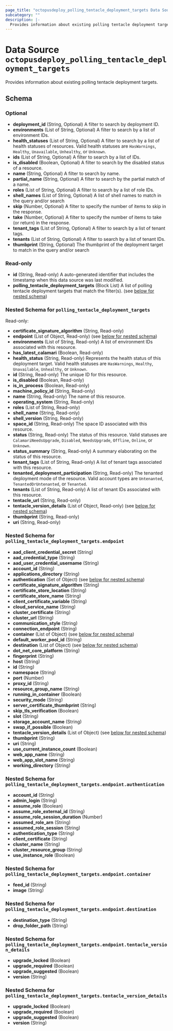 ```yaml
---
page_title: "octopusdeploy_polling_tentacle_deployment_targets Data Source - terraform-provider-octopusdeploy"
subcategory: ""
description: |-
  Provides information about existing polling tentacle deployment targets.
---
```


# Data Source `octopusdeploy_polling_tentacle_deployment_targets`

Provides information about existing polling tentacle deployment targets.



## Schema

### Optional

- **deployment_id** (String, Optional) A filter to search by deployment ID.
- **environments** (List of String, Optional) A filter to search by a list of environment IDs.
- **health_statuses** (List of String, Optional) A filter to search by a list of health statuses of resources. Valid health statuses are `HasWarnings`, `Healthy`, `Unavailable`, `Unhealthy`, or `Unknown`.
- **ids** (List of String, Optional) A filter to search by a list of IDs.
- **is_disabled** (Boolean, Optional) A filter to search by the disabled status of a resource.
- **name** (String, Optional) A filter to search by name.
- **partial_name** (String, Optional) A filter to search by the partial match of a name.
- **roles** (List of String, Optional) A filter to search by a list of role IDs.
- **shell_names** (List of String, Optional) A list of shell names to match in the query and/or search
- **skip** (Number, Optional) A filter to specify the number of items to skip in the response.
- **take** (Number, Optional) A filter to specify the number of items to take (or return) in the response.
- **tenant_tags** (List of String, Optional) A filter to search by a list of tenant tags.
- **tenants** (List of String, Optional) A filter to search by a list of tenant IDs.
- **thumbprint** (String, Optional) The thumbprint of the deployment target to match in the query and/or search

### Read-only

- **id** (String, Read-only) A auto-generated identifier that includes the timestamp when this data source was last modified.
- **polling_tentacle_deployment_targets** (Block List) A list of polling tentacle deployment targets that match the filter(s). (see [below for nested schema](#nestedblock--polling_tentacle_deployment_targets))

<a id="nestedblock--polling_tentacle_deployment_targets"></a>
### Nested Schema for `polling_tentacle_deployment_targets`

Read-only:

- **certificate_signature_algorithm** (String, Read-only)
- **endpoint** (List of Object, Read-only) (see [below for nested schema](#nestedatt--polling_tentacle_deployment_targets--endpoint))
- **environments** (List of String, Read-only) A list of environment IDs associated with this resource.
- **has_latest_calamari** (Boolean, Read-only)
- **health_status** (String, Read-only) Represents the health status of this deployment target. Valid health statuses are `HasWarnings`, `Healthy`, `Unavailable`, `Unhealthy`, or `Unknown`.
- **id** (String, Read-only) The unique ID for this resource.
- **is_disabled** (Boolean, Read-only)
- **is_in_process** (Boolean, Read-only)
- **machine_policy_id** (String, Read-only)
- **name** (String, Read-only) The name of this resource.
- **operating_system** (String, Read-only)
- **roles** (List of String, Read-only)
- **shell_name** (String, Read-only)
- **shell_version** (String, Read-only)
- **space_id** (String, Read-only) The space ID associated with this resource.
- **status** (String, Read-only) The status of this resource. Valid statuses are `CalamariNeedsUpgrade`, `Disabled`, `NeedsUpgrade`, `Offline`, `Online`, or `Unknown`.
- **status_summary** (String, Read-only) A summary elaborating on the status of this resource.
- **tenant_tags** (List of String, Read-only) A list of tenant tags associated with this resource.
- **tenanted_deployment_participation** (String, Read-only) The tenanted deployment mode of the resource. Valid account types are `Untenanted`, `TenantedOrUntenanted`, or `Tenanted`.
- **tenants** (List of String, Read-only) A list of tenant IDs associated with this resource.
- **tentacle_url** (String, Read-only)
- **tentacle_version_details** (List of Object, Read-only) (see [below for nested schema](#nestedatt--polling_tentacle_deployment_targets--tentacle_version_details))
- **thumbprint** (String, Read-only)
- **uri** (String, Read-only)

<a id="nestedatt--polling_tentacle_deployment_targets--endpoint"></a>
### Nested Schema for `polling_tentacle_deployment_targets.endpoint`

- **aad_client_credential_secret** (String)
- **aad_credential_type** (String)
- **aad_user_credential_username** (String)
- **account_id** (String)
- **applications_directory** (String)
- **authentication** (Set of Object) (see [below for nested schema](#nestedobjatt--polling_tentacle_deployment_targets--endpoint--authentication))
- **certificate_signature_algorithm** (String)
- **certificate_store_location** (String)
- **certificate_store_name** (String)
- **client_certificate_variable** (String)
- **cloud_service_name** (String)
- **cluster_certificate** (String)
- **cluster_url** (String)
- **communication_style** (String)
- **connection_endpoint** (String)
- **container** (List of Object) (see [below for nested schema](#nestedobjatt--polling_tentacle_deployment_targets--endpoint--container))
- **default_worker_pool_id** (String)
- **destination** (List of Object) (see [below for nested schema](#nestedobjatt--polling_tentacle_deployment_targets--endpoint--destination))
- **dot_net_core_platform** (String)
- **fingerprint** (String)
- **host** (String)
- **id** (String)
- **namespace** (String)
- **port** (Number)
- **proxy_id** (String)
- **resource_group_name** (String)
- **running_in_container** (Boolean)
- **security_mode** (String)
- **server_certificate_thumbprint** (String)
- **skip_tls_verification** (Boolean)
- **slot** (String)
- **storage_account_name** (String)
- **swap_if_possible** (Boolean)
- **tentacle_version_details** (List of Object) (see [below for nested schema](#nestedobjatt--polling_tentacle_deployment_targets--endpoint--tentacle_version_details))
- **thumbprint** (String)
- **uri** (String)
- **use_current_instance_count** (Boolean)
- **web_app_name** (String)
- **web_app_slot_name** (String)
- **working_directory** (String)

<a id="nestedobjatt--polling_tentacle_deployment_targets--endpoint--authentication"></a>
### Nested Schema for `polling_tentacle_deployment_targets.endpoint.authentication`

- **account_id** (String)
- **admin_login** (String)
- **assume_role** (Boolean)
- **assume_role_external_id** (String)
- **assume_role_session_duration** (Number)
- **assumed_role_arn** (String)
- **assumed_role_session** (String)
- **authentication_type** (String)
- **client_certificate** (String)
- **cluster_name** (String)
- **cluster_resource_group** (String)
- **use_instance_role** (Boolean)


<a id="nestedobjatt--polling_tentacle_deployment_targets--endpoint--container"></a>
### Nested Schema for `polling_tentacle_deployment_targets.endpoint.container`

- **feed_id** (String)
- **image** (String)


<a id="nestedobjatt--polling_tentacle_deployment_targets--endpoint--destination"></a>
### Nested Schema for `polling_tentacle_deployment_targets.endpoint.destination`

- **destination_type** (String)
- **drop_folder_path** (String)


<a id="nestedobjatt--polling_tentacle_deployment_targets--endpoint--tentacle_version_details"></a>
### Nested Schema for `polling_tentacle_deployment_targets.endpoint.tentacle_version_details`

- **upgrade_locked** (Boolean)
- **upgrade_required** (Boolean)
- **upgrade_suggested** (Boolean)
- **version** (String)



<a id="nestedatt--polling_tentacle_deployment_targets--tentacle_version_details"></a>
### Nested Schema for `polling_tentacle_deployment_targets.tentacle_version_details`

- **upgrade_locked** (Boolean)
- **upgrade_required** (Boolean)
- **upgrade_suggested** (Boolean)
- **version** (String)


